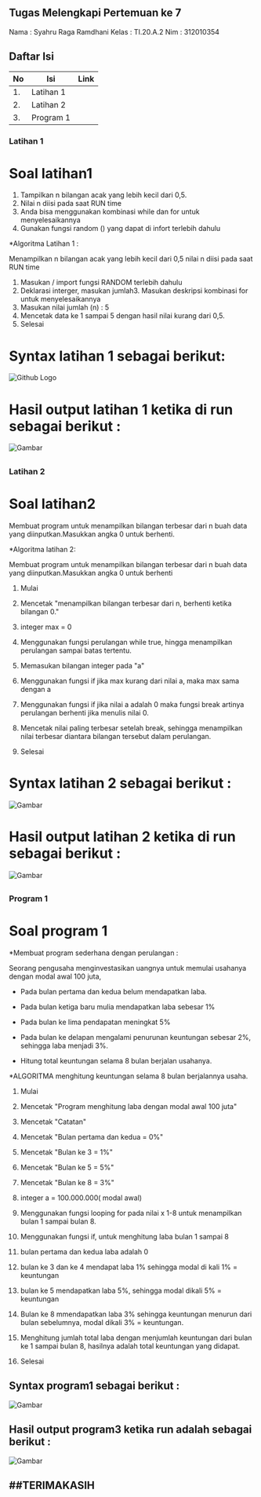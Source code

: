 ## Tugas Melengkapi Pertemuan ke 7
Nama	: Syahru Raga Ramdhani
Kelas	: TI.20.A.2
Nim	: 312010354
## Daftar Isi
| No | Isi | Link |
| -- | --- | ---- |
| 1. | Latihan 1 |
| 2. | Latihan 2 | 
| 3. | Program 1 |

### Latihan 1

# Soal latihan1

1. Tampilkan n bilangan acak yang lebih kecil dari 0,5.
2. Nilai n diisi pada saat RUN time
3. Anda bisa menggunakan kombinasi while dan for untuk menyelesaikannya
4. Gunakan fungsi random () yang dapat di infort terlebih dahulu

 *Algoritma Latihan 1 :

Menampilkan n bilangan acak yang lebih kecil dari 0,5 nilai n diisi pada
saat RUN time

1. Masukan / import fungsi RANDOM terlebih dahulu
2. Deklarasi interger, masukan jumlah3. Masukan deskripsi kombinasi for 
untuk menyelesaikannya
4. Masukan nilai jumlah (n) : 5
5. Mencetak data ke 1 sampai 5 dengan hasil nilai kurang dari 0,5.
6. Selesai

# Syntax latihan 1 sebagai berikut:

![Github Logo](gambar/Capture1.png)

# Hasil output latihan 1 ketika di run sebagai berikut :

![Gambar](gambar/capture2.png) <h2>

### Latihan 2
# Soal latihan2

  Membuat program untuk menampilkan bilangan terbesar dari n buah data 
yang diinputkan.Masukkan angka 0 untuk berhenti.

 *Algoritma latihan 2:

 Membuat program untuk menampilkan bilangan terbesar dari n buah data 
yang diinputkan.Masukkan angka 0 untuk berhenti

1. Mulai

2. Mencetak "menampilkan bilangan terbesar dari n, berhenti ketika bilangan 0."

3. integer max = 0

4. Menggunakan fungsi perulangan while true, hingga menampilkan 
perulangan sampai batas tertentu.

5. Memasukan bilangan integer pada "a"

6. Menggunakan fungsi if jika max kurang dari nilai a, maka max sama 
dengan a

7. Menggunakan fungsi if jika nilai a adalah 0 maka fungsi break artinya 
perulangan berhenti jika menulis nilai 0.

8. Mencetak nilai paling terbesar setelah break, sehingga menampilkan 
nilai terbesar diantara bilangan tersebut dalam perulangan.

9. Selesai

# Syntax latihan 2 sebagai berikut :


![Gambar](gambar/capture3.png) 


# Hasil output latihan 2 ketika di run sebagai berikut :

![Gambar](gambar/capture4.png) <h2>

### Program 1
# Soal program 1

  *Membuat program sederhana dengan perulangan :

 Seorang pengusaha menginvestasikan uangnya untuk memulai usahanya 
dengan modal awal 100 juta,

- Pada bulan pertama dan kedua belum mendapatkan laba.

- Pada bulan ketiga baru mulia mendapatkan laba sebesar 1%

- Pada bulan ke lima pendapatan meningkat 5%

- Pada bulan ke delapan mengalami penurunan keuntungan sebesar 2%, sehingga laba menjadi 3%.

- Hitung total keuntungan selama 8 bulan berjalan usahanya.

 *ALGORITMA menghitung keuntungan selama 8 bulan berjalannya usaha.

1. Mulai

2. Mencetak "Program menghitung laba dengan modal awal 100 juta"

3. Mencetak "Catatan"

4. Mencetak "Bulan pertama dan kedua = 0%"

5. Mencetak "Bulan ke 3 = 1%"

6. Mencetak "Bulan ke 5 = 5%"

7. Mencetak "Bulan ke 8 = 3%"

8. integer a = 100.000.000( modal awal)

9. Menggunakan fungsi looping for pada nilai x 1-8 untuk menampilkan 
bulan 1 sampai bulan 8.

10. Menggunakan fungsi if, untuk menghitung laba bulan 1 sampai 8

11. bulan pertama dan kedua laba adalah 0

12. bulan ke 3 dan ke 4 mendapat laba 1% sehingga modal di kali 1% = 
keuntungan

13. bulan ke 5 mendapatkan laba 5%, sehingga modal dikali 5% = 
keuntungan

14. Bulan ke 8 mmendapatkan laba 3% sehingga keuntungan menurun dari 
bulan sebelumnya, modal dikali 3% = keuntungan.

15. Menghitung jumlah total laba dengan menjumlah keuntungan dari bulan 
ke 1 sampai bulan 8, hasilnya adalah total keuntungan yang didapat.

16. Selesai

## Syntax program1 sebagai berikut :

![Gambar](gambar/capture6.png) <h2>


## Hasil output program3 ketika run adalah sebagai berikut :

![Gambar](gambar/capture5.png) <h2>




##TERIMAKASIH
